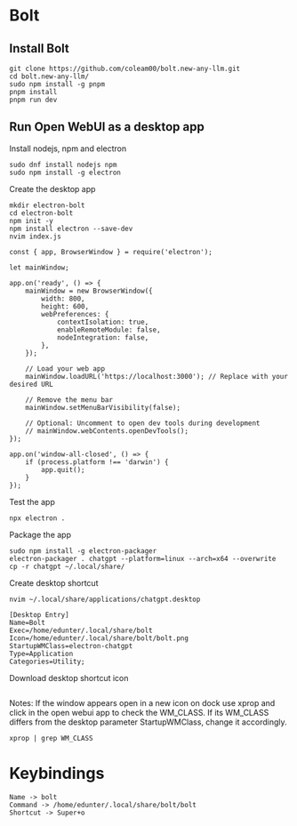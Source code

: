 # Bolt

## Install Bolt
```
git clone https://github.com/coleam00/bolt.new-any-llm.git
cd bolt.new-any-llm/
sudo npm install -g pnpm
pnpm install
pnpm run dev
```

## Run Open WebUI as a desktop app
Install nodejs, npm and electron
```
sudo dnf install nodejs npm
sudo npm install -g electron
```

Create the desktop app
```
mkdir electron-bolt
cd electron-bolt
npm init -y
npm install electron --save-dev
nvim index.js

const { app, BrowserWindow } = require('electron');

let mainWindow;

app.on('ready', () => {
    mainWindow = new BrowserWindow({
        width: 800,
        height: 600,
        webPreferences: {
            contextIsolation: true,
            enableRemoteModule: false,
            nodeIntegration: false,
        },
    });

    // Load your web app
    mainWindow.loadURL('https://localhost:3000'); // Replace with your desired URL

    // Remove the menu bar
    mainWindow.setMenuBarVisibility(false);

    // Optional: Uncomment to open dev tools during development
    // mainWindow.webContents.openDevTools();
});

app.on('window-all-closed', () => {
    if (process.platform !== 'darwin') {
        app.quit();
    }
});
```

Test the app
```
npx electron .
```

Package the app
```
sudo npm install -g electron-packager
electron-packager . chatgpt --platform=linux --arch=x64 --overwrite
cp -r chatgpt ~/.local/share/
```

Create desktop shortcut
```
nvim ~/.local/share/applications/chatgpt.desktop
```
```
[Desktop Entry]
Name=Bolt
Exec=/home/edunter/.local/share/bolt
Icon=/home/edunter/.local/share/bolt/bolt.png
StartupWMClass=electron-chatgpt
Type=Application
Categories=Utility;
```

Download desktop shortcut icon
```
```

Notes: If the window appears open in a new icon on dock use xprop and click in the open webui app to check the WM_CLASS. If its WM_CLASS differs from the desktop parameter StartupWMClass, change it accordingly.
```
xprop | grep WM_CLASS
```

# Keybindings
```
Name -> bolt
Command -> /home/edunter/.local/share/bolt/bolt
Shortcut -> Super+o
```
